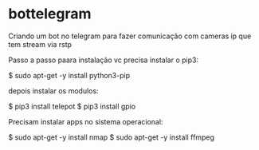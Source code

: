 # bottelegram
Criando um bot no telegram para fazer comunicação com cameras ip que tem stream via rstp

Passo a passo paara instalação
vc precisa instalar o pip3:

$ sudo apt-get -y install python3-pip

depois instalar os modulos:

$ pip3 install telepot
$ pip3 install gpio

Precisam instalar apps no sistema operacional:

$ sudo apt-get -y install nmap
$ sudo apt-get -y install ffmpeg
